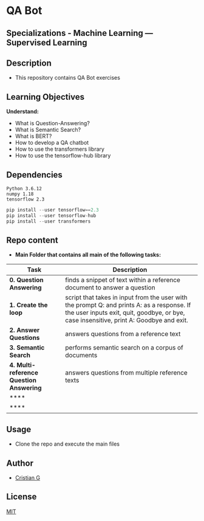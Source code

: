 # QA Bot

## Specializations - Machine Learning ― Supervised Learning

## Description

* This repository contains QA Bot exercises

## Learning Objectives

**Understand:**

* What is Question-Answering?
* What is Semantic Search?
* What is BERT?
* How to develop a QA chatbot
* How to use the transformers library
* How to use the tensorflow-hub library


## Dependencies
```
Python 3.6.12
numpy 1.18
tensorflow 2.3
```

```python
pip install --user tensorflow==2.3
pip install --user tensorflow-hub
pip install --user transformers
```

## Repo content

* **Main Folder that contains all main of the following tasks:**

| Task | Description |
| --- | --- |
|**0. Question Answering**| finds a snippet of text within a reference document to answer a question
|**1. Create the loop**| script that takes in input from the user with the prompt Q: and prints A: as a response. If the user inputs exit, quit, goodbye, or bye, case insensitive, print A: Goodbye and exit.
|**2. Answer Questions**| answers questions from a reference text
|**3. Semantic Search**| performs semantic search on a corpus of documents
|**4. Multi-reference Question Answering**|  answers questions from multiple reference texts
|****|
|****|


## Usage
* Clone the repo and execute the main files

## Author
- [Cristian G](https://github.com/cristian-fg)

## License
[MIT](https://choosealicense.com/licenses/mit/)
